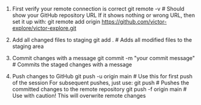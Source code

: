 1. First verify your remote connection is correct
   git remote -v # Should show your GitHub repository URL
   If it shows nothing or wrong URL, then set it up with:
   git remote add origin https://github.com/victor-explore/victor-explore.git

2. Add all changed files to staging
   git add . # Adds all modified files to the staging area

3. Commit changes with a message
   git commit -m "your commit message" # Commits the staged changes with a message

4. Push changes to GitHub
   git push -u origin main # Use this for first push of the session
   For subsequent pushes, just use:
   git push # Pushes the committed changes to the remote repository
   git push -f origin main # Use with caution! This will overwrite remote changes
